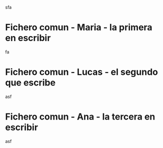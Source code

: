 sfa
# Fichero comun - Maria - la primera en escribir
fa
# Fichero comun - Lucas - el segundo que escribe
asf
# Fichero comun - Ana - la tercera en escribir
asf

